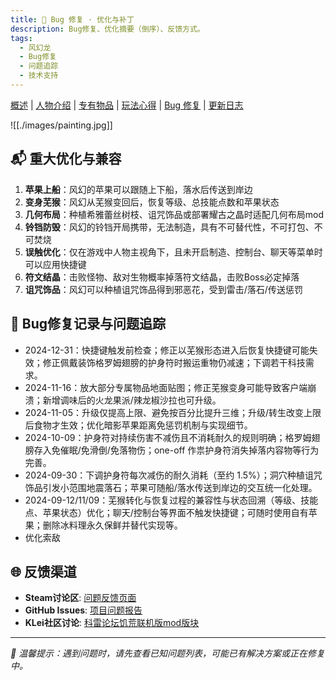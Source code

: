 ```yaml
---
title: 🐛 Bug 修复 · 优化与补丁
description: Bug修复、优化摘要（倒序）、反馈方式。
tags:
  - 风幻龙
  - Bug修复
  - 问题追踪
  - 技术支持
---
```


[概述](./index.md) | [人物介绍](./character.md) | [专有物品](./inventory.md) | [玩法心得](./tips.md) | [Bug 修复](./patches.md) | [更新日志](./changelog.md)

![[./images/painting.jpg]]

## 📬️ 重大优化与兼容

1. **苹果上船**：风幻的苹果可以跟随上下船，落水后传送到岸边
2. **变身芜猴**：风幻从芜猴变回后，恢复等级、总技能点数和苹果状态
3. **几何布局**：种植希雅蕾丝树枝、诅咒饰品或部署耀古之晶时适配几何布局mod
4. **铃铛防毁**：风幻的铃铛开局携带，无法制造，具有不可替代性，不可打包、不可焚烧
5. **误触优化**：仅在游戏中人物主视角下，且未开启制造、控制台、聊天等菜单时可以应用快捷键
6. **符文结晶**：击败怪物、敌对生物概率掉落符文结晶，击败Boss必定掉落
7. **诅咒饰品**：风幻可以种植诅咒饰品得到邪恶花，受到雷击/落石/传送惩罚

## 🐞 Bug修复记录与问题追踪

- 2024-12-31：快捷键触发前检查；修正以芜猴形态进入后恢复快捷键可能失效；修正佩戴装饰格罗姆翅膀的护身符时搬运重物仍减速；下调若干科技需求。
- 2024-11-16：放大部分专属物品地面贴图；修正芜猴变身可能导致客户端崩溃；新增调味后的火龙果派/辣龙椒沙拉也可升级。
- 2024-11-05：升级仅提高上限、避免按百分比提升三维；升级/转生改变上限后食物才生效；优化暗影苹果距离免惩罚机制与实现细节。
- 2024-10-09：护身符对持续伤害不减伤且不消耗耐久的规则明确；格罗姆翅膀存入免催眠/免滑倒/免落物伤；one-off 作祟护身符消失掉落内容物等行为完善。
- 2024-09-30：下调护身符每次减伤的耐久消耗（至约 1.5%）；洞穴种植诅咒饰品引发小范围地震落石；苹果可随船/落水传送到岸边的交互统一化处理。
- 2024-09-12/11/09：芜猴转化与恢复过程的兼容性与状态回溯（等级、技能点、苹果状态）优化；聊天/控制台等界面不触发快捷键；可随时使用自有苹果；删除冰料理永久保鲜并替代实现等。
- 优化索敌

## 🌐 反馈渠道

- **Steam讨论区**: [问题反馈页面](https://steamcommunity.com/workshop/filedetails/discussion/3287427802/4428814058378909110)
- **GitHub Issues**: [项目问题报告](https://github.com/yanecc/syelza.dontstarvetogether/issues)
- **KLei社区讨论**: [科雷论坛饥荒联机版mod版块](https://forums.kleientertainment.com/forums/forum/79-dont-starve-together-mods-and-tools)

---

*🔧 温馨提示：遇到问题时，请先查看已知问题列表，可能已有解决方案或正在修复中。*
